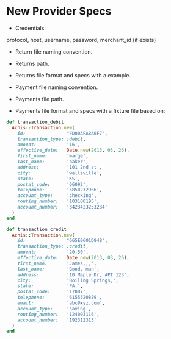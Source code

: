 New Provider Specs
===================

* Credentials:

 protocol, host, username, password, merchant_id (if  exists)

* Return file naming convention.

* Returns path.

* Returns file format and specs with a example.

* Payment file naming convention.

* Payments file path.

* Payments file format and specs with a fixture file based on:

```ruby
def transaction_debit
  Achis::Transaction.new(
    id:               "FD00AFA8A0F7",
    transaction_type: :debit,
    amount:           '16',
    effective_date:   Date.new(2013, 03, 26),
    first_name:       'marge',
    last_name:        'baker',
    address:          '101 2nd st',
    city:             'wellsville',
    state:            'KS',
    postal_code:      '66092',
    telephone:        '5858232966',
    account_type:     'checking',
    routing_number:   '103100195',
    account_number:   '3423423253234'
  )
end

def transaction_credit
  Achis::Transaction.new(
    id:               "665E0601D848",
    transaction_type: :credit,
    amount:           '20.50',
    effective_date:   Date.new(2013, 03, 26),
    first_name:       'James,,,',
    last_name:        'Good, man',
    address:          '10 Maple Dr, APT 123',
    city:             'Boiling Springs,',
    state:            'PA,',
    postal_code:      '17007',
    telephone:        '6155320889',
    email:            'abc@xyz.com',
    account_type:     'saving',
    routing_number:   '124003116',
    account_number:   '192312313'
  )
end
```
